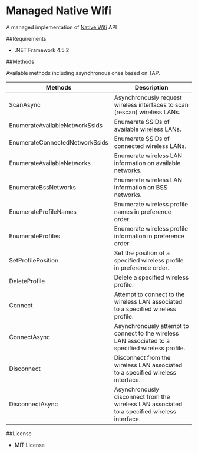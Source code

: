﻿Managed Native Wifi
===================

A managed implementation of [Native Wifi][1] API

##Requirements

 * .NET Framework 4.5.2

##Methods

Available methods including asynchronous ones based on TAP.

| Methods                        | Description                                                                                       |
|--------------------------------|---------------------------------------------------------------------------------------------------|
| ScanAsync                      | Asynchronously request wireless interfaces to scan (rescan) wireless LANs.                        |
| EnumerateAvailableNetworkSsids | Enumerate SSIDs of available wireless LANs.                                                       |
| EnumerateConnectedNetworkSsids | Enumerate SSIDs of connected wireless LANs.                                                       |
| EnumerateAvailableNetworks     | Enumerate wireless LAN information on available networks.                                         |
| EnumerateBssNetworks           | Enumerate wireless LAN information on BSS networks.                                               |
| EnumerateProfileNames          | Enumerate wireless profile names in preference order.                                             |
| EnumerateProfiles              | Enumerate wireless profile information in preference order.                                       |
| SetProfilePosition             | Set the position of a specified wireless profile in preference order.                             |
| DeleteProfile                  | Delete a specified wireless profile.                                                              |
| Connect                        | Attempt to connect to the wireless LAN associated to a specified wireless profile.                |
| ConnectAsync                   | Asynchronously attempt to connect to the wireless LAN associated to a specified wireless profile. |
| Disconnect                     | Disconnect from the wireless LAN associated to a specified wireless interface.                    |
| DisconnectAsync                | Asynchronously disconnect from the wireless LAN associated to a specified wireless interface.     |

##License

 - MIT License

[1]: https://msdn.microsoft.com/en-us/library/windows/desktop/ms706556.aspx
